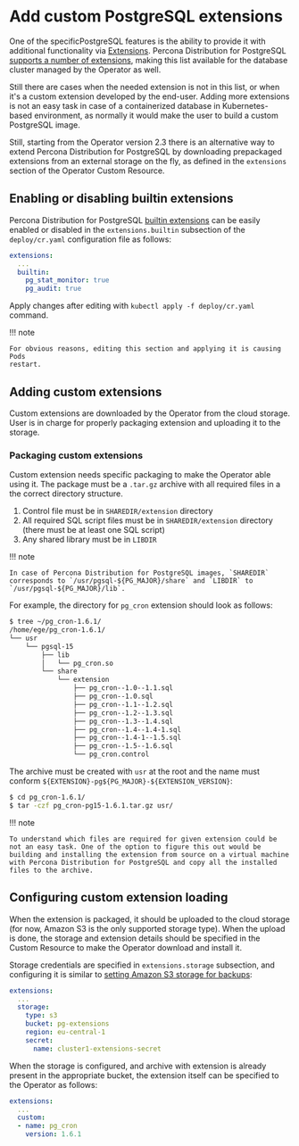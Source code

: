 # Add custom PostgreSQL extensions

One of the specificPostgreSQL features is the ability to provide it with additional functionality via [Extensions](https://www.postgresql.org/download/products/6-postgresql-extensions/). Percona Distribution for PostgreSQL [supports a number of extensions](https://docs.percona.com/postgresql/16/), making this list available for the database cluster managed by the Operator as well.

Still there are cases when the needed extension is not in this list, or when it's a custom extension developed by the end-user. 
Adding more extensions is not an easy task in case of a containerized database in Kubernetes-based environment, as normally it would make the user to build a custom PostgreSQL image. 

Still, starting from the Operator version 2.3 there is an alternative way to extend Percona Distribution for PostgreSQL by downloading prepackaged extensions from an external storage on the fly, as defined in the `extensions` section of the Operator Custom Resource.

## Enabling or disabling builtin extensions

Percona Distribution for PostgreSQL [builtin extensions](https://docs.percona.com/postgresql/16/) can be easily enabled or disabled in the `extensions.builtin` subsection of the `deploy/cr.yaml` configuration file as follows:

```yaml
extensions:
  ...
  builtin:
    pg_stat_monitor: true
    pg_audit: true
```

Apply changes after editing with `kubectl apply -f deploy/cr.yaml` command.

!!! note

    For obvious reasons, editing this section and applying it is causing Pods
    restart. 

## Adding custom extensions

Custom extensions are downloaded by the Operator from the cloud storage. 
User is in charge for properly packaging extension and uploading it to the storage.

### Packaging custom extensions 

Custom extension needs specific packaging to make the Operator able using it.
The package must be a `.tar.gz` archive with all required files in a the correct
directory structure.

1. Control file must be in `SHAREDIR/extension` directory
2. All required SQL script files must be in `SHAREDIR/extension` directory (there must be at least one SQL script)
3. Any shared library must be in `LIBDIR` 

!!! note 

    In case of Percona Distribution for PostgreSQL images, `SHAREDIR` corresponds to `/usr/pgsql-${PG_MAJOR}/share` and `LIBDIR` to `/usr/pgsql-${PG_MAJOR}/lib`.

For example, the directory for `pg_cron` extension should look as follows:

``` {.bash data-prompt="$" }
$ tree ~/pg_cron-1.6.1/
/home/ege/pg_cron-1.6.1/
└── usr
    └── pgsql-15
        ├── lib
        │   └── pg_cron.so
        └── share
            └── extension
                ├── pg_cron--1.0--1.1.sql
                ├── pg_cron--1.0.sql
                ├── pg_cron--1.1--1.2.sql
                ├── pg_cron--1.2--1.3.sql
                ├── pg_cron--1.3--1.4.sql
                ├── pg_cron--1.4--1.4-1.sql
                ├── pg_cron--1.4-1--1.5.sql
                ├── pg_cron--1.5--1.6.sql
                └── pg_cron.control
```

The archive must be created with `usr` at the root and the name must conform `${EXTENSION}-pg${PG_MAJOR}-${EXTENSION_VERSION}`:

``` {.bash data-prompt="$" }
$ cd pg_cron-1.6.1/
$ tar -czf pg_cron-pg15-1.6.1.tar.gz usr/
```

!!! note

    To understand which files are required for given extension could be not an easy task. One of the option to figure this out would be  building and installing the extension from source on a virtual machine with Percona Distribution for PostgreSQL and copy all the installed files to the archive.

## Configuring custom extension loading

When the extension is packaged, it should be uploaded to the cloud storage
(for now, Amazon S3 is the only supported storage type). When the upload is done,
the storage and extension details should be specified in the Custom Resource
to make the Operator download and install it.

Storage credentials are specified in `extensions.storage` subsection, and configuring it is similar to [setting Amazon S3 storage for backups](backups-storage.md):

```yaml
extensions:
  ...
  storage:
    type: s3
    bucket: pg-extensions
    region: eu-central-1
    secret:
      name: cluster1-extensions-secret
```

When the storage is configured, and archive with extension is already present
in the appropriate bucket, the extension itself can be specified to the Operator
as follows:

```yaml
extensions:
  ...
  custom:
  - name: pg_cron
    version: 1.6.1
```

